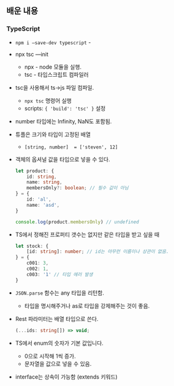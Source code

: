 ## 배운 내용

### TypeScript

- `npm i —save-dev typescript` -
- npx tsc —init
	- npx - node 모듈을 실행.
	- tsc - 타입스크립트 컴파일러
- tsc을 사용해서 ts→js 파일 컴파일.
	- `npx tsc`  명령어 실행
	- scripts: `{ 'build': 'tsc' }` 설정
- number 타입에는 Infinity, NaN도 포함됨.
- 튜플은 크기와 타입이 고정된 배열
	- `[string, number]  = ['steven', 12]`
- 객체의 옵셔널 값을 타입으로 넣을 수 있다.

	```typescript
	let product: {
		id: string,
		name: string,
		membersOnly?: boolean; // 필수 값이 아님
	} = {
		id: 'al',
		name: 'asd',
	}
	
	console.log(product.membersOnly) // undefined
	```

- TS에서 정해진 프로퍼티 갯수는 없지만 같은 타입을 받고 싶을 때

	```typescript
	let stock: {
		[id: string]: number; // id는 아무런 이름이나 상관이 없음.
	} = {
		c001: 3,
		c002: 1,
		c003: '1' // 타입 에러 발생
	}
	```

- `JSON.parse` 함수는 any 타입을 리턴함.
	- 타입을 명시해주거나 as로 타입을 강제해주는 것이 좋음.
- Rest 파라미터는 배열 타입으로 쓴다.

	```typescript
	(...ids: string[]) => void;
	```

- TS에서 enum의 숫자가 기본 값입니다.
	- 0으로 시작해 1씩 증가.
	- 문자열을 값으로 넣을 수 있음.
- interface는 상속이 가능함 (extends 키워드)
